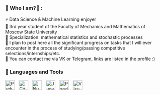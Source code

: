 ### 👋 Who I am?👋 : <br/>
⚡ Data Science & Machine Learning enjoyer <br/>
🔭 3rd year student of the Faculty of Mechanics and Mathematics of Moscow State University <br/>
🌱 Specialization: mathematical statistics and stochastic processes <br/>
👯 I plan to post here all the significant progress on tasks that I will ever encounter in the process of studying/passing competitive selections/internships/etc. <br/>
💬 You can contact me via VK or Telegram, links are listed in the profile :) <br/>

### 🧰 Languages and Tools <br/>

<img align="left" alt="Python" width="30px" style="padding-right:10px;" src="https://cdn.jsdelivr.net/gh/devicons/devicon/icons/python/python-plain.svg" />
<img align="left" alt="C++" width="30px" style="padding-right:10px;" src="https://cdn.jsdelivr.net/gh/devicons/devicon/icons/cplusplus/cplusplus-line.svg" />
<img align="left" alt="Numpy" width="30px" style="padding-right:10px;" src="https://cdn.jsdelivr.net/gh/devicons/devicon/icons/numpy/numpy-original.svg" />
<img align="left" alt="Jupyter" width="30px" style="padding-right:10px;" src="https://cdn.jsdelivr.net/gh/devicons/devicon/icons/jupyter/jupyter-original-wordmark.svg" />
<img align="left" alt="Pandas" width="30px" style="padding-right:10px;" src="https://cdn.jsdelivr.net/gh/devicons/devicon/icons/pandas/pandas-original.svg" />
<img align="left" alt="Visual Studio Code" width="30px" style="padding-right:10px;" src="https://cdn.jsdelivr.net/gh/devicons/devicon/icons/vscode/vscode-original.svg" />

<br />

#
